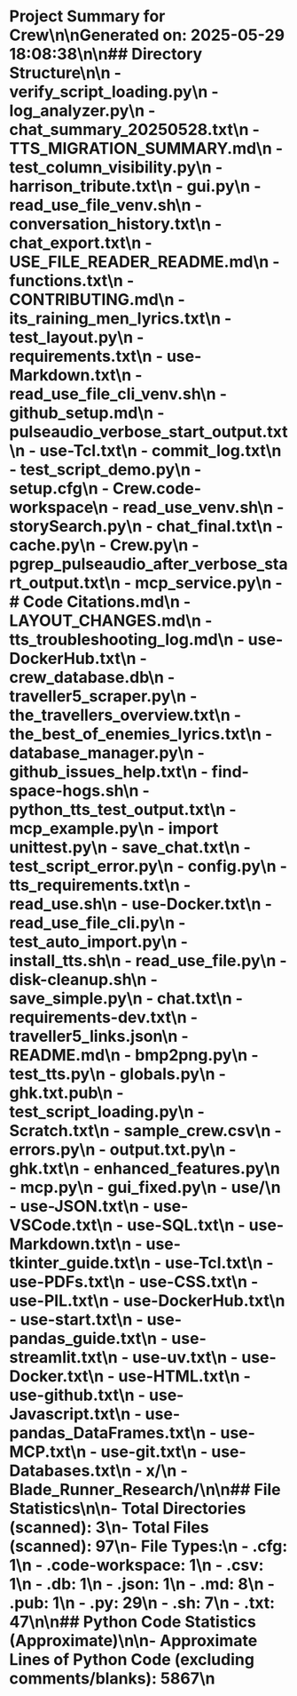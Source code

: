 # Project Summary for Crew\n\nGenerated on: 2025-05-29 18:08:38\n\n## Directory Structure\n\n  - verify_script_loading.py\n  - log_analyzer.py\n  - chat_summary_20250528.txt\n  - TTS_MIGRATION_SUMMARY.md\n  - test_column_visibility.py\n  - harrison_tribute.txt\n  - gui.py\n  - read_use_file_venv.sh\n  - conversation_history.txt\n  - chat_export.txt\n  - USE_FILE_READER_README.md\n  - functions.txt\n  - CONTRIBUTING.md\n  - its_raining_men_lyrics.txt\n  - test_layout.py\n  - requirements.txt\n  - use-Markdown.txt\n  - read_use_file_cli_venv.sh\n  - github_setup.md\n  - pulseaudio_verbose_start_output.txt\n  - use-Tcl.txt\n  - commit_log.txt\n  - test_script_demo.py\n  - setup.cfg\n  - Crew.code-workspace\n  - read_use_venv.sh\n  - storySearch.py\n  - chat_final.txt\n  - cache.py\n  - Crew.py\n  - pgrep_pulseaudio_after_verbose_start_output.txt\n  - mcp_service.py\n  - # Code Citations.md\n  - LAYOUT_CHANGES.md\n  - tts_troubleshooting_log.md\n  - use-DockerHub.txt\n  - crew_database.db\n  - traveller5_scraper.py\n  - the_travellers_overview.txt\n  - the_best_of_enemies_lyrics.txt\n  - database_manager.py\n  - github_issues_help.txt\n  - find-space-hogs.sh\n  - python_tts_test_output.txt\n  - mcp_example.py\n  - import unittest.py\n  - save_chat.txt\n  - test_script_error.py\n  - config.py\n  - tts_requirements.txt\n  - read_use.sh\n  - use-Docker.txt\n  - read_use_file_cli.py\n  - test_auto_import.py\n  - install_tts.sh\n  - read_use_file.py\n  - disk-cleanup.sh\n  - save_simple.py\n  - chat.txt\n  - requirements-dev.txt\n  - traveller5_links.json\n  - README.md\n  - bmp2png.py\n  - test_tts.py\n  - globals.py\n  - ghk.txt.pub\n  - test_script_loading.py\n  - Scratch.txt\n  - sample_crew.csv\n  - errors.py\n  - output.txt.py\n  - ghk.txt\n  - enhanced_features.py\n  - mcp.py\n  - gui_fixed.py\n  - use/\n    - use-JSON.txt\n    - use-VSCode.txt\n    - use-SQL.txt\n    - use-Markdown.txt\n    - use-tkinter_guide.txt\n    - use-Tcl.txt\n    - use-PDFs.txt\n    - use-CSS.txt\n    - use-PIL.txt\n    - use-DockerHub.txt\n    - use-start.txt\n    - use-pandas_guide.txt\n    - use-streamlit.txt\n    - use-uv.txt\n    - use-Docker.txt\n    - use-HTML.txt\n    - use-github.txt\n    - use-Javascript.txt\n    - use-pandas_DataFrames.txt\n    - use-MCP.txt\n    - use-git.txt\n    - use-Databases.txt\n  - x/\n  - Blade_Runner_Research/\n\n## File Statistics\n\n- Total Directories (scanned): 3\n- Total Files (scanned): 97\n- File Types:\n  - .cfg: 1\n  - .code-workspace: 1\n  - .csv: 1\n  - .db: 1\n  - .json: 1\n  - .md: 8\n  - .pub: 1\n  - .py: 29\n  - .sh: 7\n  - .txt: 47\n\n## Python Code Statistics (Approximate)\n\n- Approximate Lines of Python Code (excluding comments/blanks): 5867\n